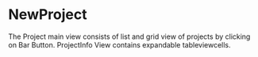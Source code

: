 # NewProject


The Project main view consists of list and grid view of projects by clicking on Bar Button.
ProjectInfo View contains expandable tableviewcells.
